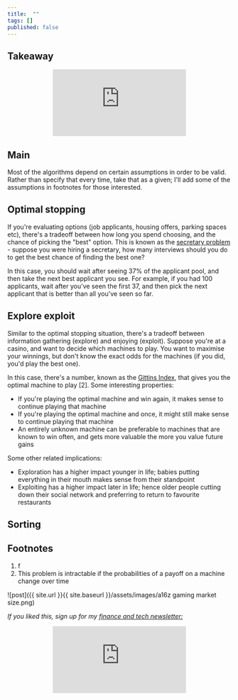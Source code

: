 ```yaml
---
title:  ""  
tags: []
published: false
---
```


## Takeaway

<style>
      .iframe-container {
        overflow: hidden;        
        padding-top: 50%; <!-- Calculated from the aspect ration of the content (in case of 16:9 it is 9/16= 0.5625) -->
        position: relative;
      }
      .iframe-container iframe { 
         border: 0;
         height: 100%; <!-- Finally, width and height are set to 100% so the iframe takes up 100% of the containers space. -->
         left: 0;
         position: absolute;
         top: 0;
         width: 100%;
         display: block;
         margin: 0 auto; <!-- center image -->
      }
      <!-- 4x3 Aspect Ratio -->
      .iframe-container-4x3 {
        padding-top: 75%;
      }
</style> 

<div class="iframe-container-4x3">
  <p align="center"><iframe src="https://avoidboringpeople.substack.com/embed" frameborder="0" scrolling="no"> </iframe></p>
</div>

## Main

Most of the algorithms depend on certain assumptions in order to be valid. Rather than specify that every time, take that as a given; I'll add some of the assumptions in footnotes for those interested.

## Optimal stopping

If you're evaluating options (job applicants, housing offers, parking spaces etc), there's a tradeoff between how long you spend choosing, and the chance of picking the "best" option. This is known as the [secretary problem](https://en.wikipedia.org/wiki/Secretary_problem "prob") - suppose you were hiring a secretary, how many interviews should you do to get the best chance of finding the best one?

In this case, you should wait after seeing 37% of the applicant pool, and then take the next best applicant you see. For example, if you had 100 applicants, wait after you've seen the first 37, and then pick the next applicant that is better than all you've seen so far.

## Explore exploit

Similar to the optimal stopping situation, there's a tradeoff between information gathering (explore) and enjoying (exploit). Suppose you're at a casino, and want to decide which machines to play. You want to maximise your winnings, but don't know the exact odds for the machines (if you did, you'd play the best one).

In this case, there's a number, known as the [Gittins Index](https://www.cs.cornell.edu/courses/cs6840/2017sp/lecnotes/6840sp17R_Kleinberg.pdf "gittins"), that gives you the optimal machine to play \[2\]. Some interesting properties:

- If you're playing the optimal machine and win again, it makes sense to continue playing that machine
- If you're playing the optimal machine and once, it might still make sense to continue playing that machine
- An entirely unknown machine can be preferable to machines that are known to win often, and gets more valuable the more you value future gains

Some other related implications:

- Exploration has a higher impact younger in life; babies putting everything in their mouth makes sense from their standpoint
- Exploiting has a higher impact later in life; hence older people cutting down their social network and preferring to return to favourite restaurants 

## Sorting



## Footnotes

1. f
2. This problem is intractable if the probabilities of a payoff on a machine change over time

![post]({{ site.url }}{{ site.baseurl }}/assets/images/a16z gaming market size.png)

*If you liked this, sign up for my [finance and tech newsletter:](https://avoidboringpeople.substack.com/ "ABP")*

<div class="iframe-container-4x3">
  <p align="center"><iframe src="https://avoidboringpeople.substack.com/embed" frameborder="0" scrolling="no"> </iframe></p>
</div>
